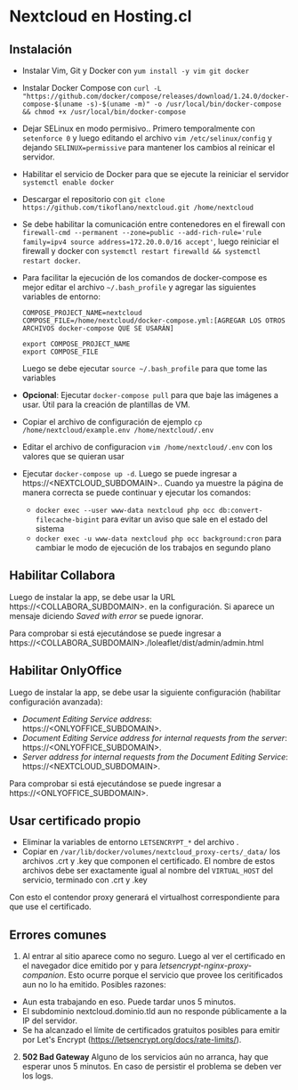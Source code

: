 # Nextcloud en Hosting.cl

## Instalación
- Instalar Vim, Git y Docker con `yum install -y vim git docker`
- Instalar Docker Compose con `curl -L "https://github.com/docker/compose/releases/download/1.24.0/docker-compose-$(uname -s)-$(uname -m)" -o /usr/local/bin/docker-compose && chmod +x /usr/local/bin/docker-compose`
- Dejar SELinux en modo permisivo.. Primero temporalmente con `setenforce 0` y luego editando el archivo `vim /etc/selinux/config` y dejando `SELINUX=permissive` para mantener los cambios al reinicar el servidor.
- Habilitar el servicio de Docker para que se ejecute la reiniciar el servidor `systemctl enable docker` 
- Descargar el repositorio con `git clone https://github.com/tikoflano/nextcloud.git /home/nextcloud`
- Se debe habilitar la comunicación entre contenedores en el firewall con `firewall-cmd --permanent --zone=public --add-rich-rule='rule family=ipv4 source address=172.20.0.0/16 accept'`, luego reiniciar el firewall y docker con `systemctl restart firewalld && systemctl restart docker`.
- Para facilitar la ejecución de los comandos de docker-compose es mejor editar el archivo `~/.bash_profile` y agregar las siguientes variables de entorno:
  ```
  COMPOSE_PROJECT_NAME=nextcloud
  COMPOSE_FILE=/home/nextcloud/docker-compose.yml:[AGREGAR LOS OTROS ARCHIVOS docker-compose QUE SE USARÁN]
  
  export COMPOSE_PROJECT_NAME
  export COMPOSE_FILE
  ```
  Luego se debe ejecutar `source ~/.bash_profile` para que tome las variables
- **Opcional**: Ejecutar `docker-compose pull` para que baje las imágenes a usar. Útil para la creación de plantillas de VM.
- Copiar el archivo de configuración de ejemplo `cp /home/nextcloud/example.env /home/nextcloud/.env`
- Editar el archivo de configuracion `vim /home/nextcloud/.env` con los valores que se quieran usar

- Ejecutar `docker-compose up -d`. Luego se puede ingresar a https://<NEXTCLOUD_SUBDOMAIN>.<DOMAIN>. Cuando ya muestre la página de manera correcta se puede continuar y ejecutar los comandos:
  - `docker exec --user www-data nextcloud php occ db:convert-filecache-bigint` para evitar un aviso que sale en el estado del sistema
  - `docker exec -u www-data nextcloud php occ background:cron` para cambiar le modo de ejecución de los trabajos en segundo plano

## Habilitar Collabora
Luego de instalar la app, se debe usar la URL https://<COLLABORA_SUBDOMAIN>.<DOMAIN> en la configuración. Si aparece un mensaje diciendo *Saved with error* se puede ignorar.

Para comprobar si está ejecutándose se puede ingresar a https://<COLLABORA_SUBDOMAIN>.<DOMAIN>/loleaflet/dist/admin/admin.html
  
## Habilitar OnlyOffice
Luego de instalar la app, se debe usar la siguiente configuración (habilitar configuración avanzada):
  - *Document Editing Service address*: https://<ONLYOFFICE_SUBDOMAIN>.<DOMAIN>
  - *Document Editing Service address for internal requests from the server*: https://<ONLYOFFICE_SUBDOMAIN>.<DOMAIN>
  - *Server address for internal requests from the Document Editing Service*: https://<NEXTCLOUD_SUBDOMAIN>.<DOMAIN>
  
Para comprobar si está ejecutándose se puede ingresar a https://<ONLYOFFICE_SUBDOMAIN>.<DOMAIN>
  
## Usar certificado propio
- Eliminar la variables de entorno `LETSENCRYPT_*` del archivo .
- Copiar en `/var/lib/docker/volumes/nextcloud_proxy-certs/_data/` los archivos .crt y .key que componen el certificado. El nombre de estos archivos debe ser exactamente igual al nombre del `VIRTUAL_HOST` del servicio, terminado con .crt y .key

Con esto el contendor proxy generará el virtualhost correspondiente para que use el certificado.
  
## Errores comunes
1. Al entrar al sitio aparece como no seguro. Luego al ver el certificado en el navegador dice emitido por y para *letsencrypt-nginx-proxy-companion*.
  Esto ocurre porque el servicio que provee los ceritificados aun no lo ha emitido. Posibles razones:
  - Aun esta trabajando en eso. Puede tardar unos 5 minutos.
  - El subdominio nextcloud.dominio.tld aun no responde públicamente a la IP del servidor.
  - Se ha alcanzado el límite de certificados gratuitos posibles para emitir por Let's Encrypt (https://letsencrypt.org/docs/rate-limits/). 
2. **502 Bad Gateway**
Alguno de los servicios aún no arranca, hay que esperar unos 5 minutos. En caso de persistir el problema se deben ver los logs.
